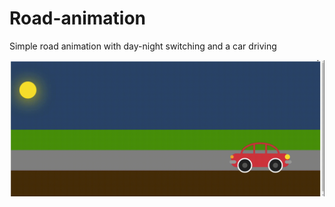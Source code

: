 # Road-animation
Simple road animation with day-night switching and a car driving

![](screenshot-car.gif)
